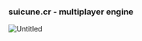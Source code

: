 ### suicune.cr - multiplayer engine

![Untitled](https://github.com/user-attachments/assets/48804165-6661-4fd3-87e1-0f72aab3a0fc)
